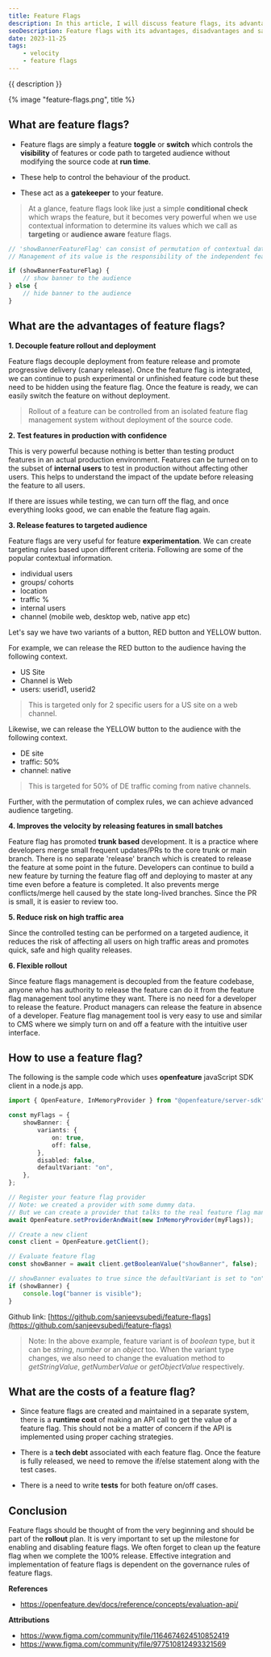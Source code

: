 ```yaml
---
title: Feature Flags
description: In this article, I will discuss feature flags, its advantages, disadvantages and demonstrate sample code using openFeature javaScript client library.
seoDescription: Feature flags with its advantages, disadvantages and sample code using openFeature javaScript client library.
date: 2023-11-25
tags:
    - velocity
    - feature flags
---
```


{{ description }}

{% image "feature-flags.png", title %}

## What are feature flags?

-   Feature flags are simply a feature **toggle** or **switch** which controls the **visibility** of features or code path to targeted audience without modifying the source code at **run time**.

-   These help to control the behaviour of the product.

-   These act as a **gatekeeper** to your feature.

> At a glance, feature flags look like just a simple **conditional check** which wraps the feature, but it becomes very powerful when we use contextual information to determine its values which we call as **targeting** or **audience aware** feature flags.

```ts
// 'showBannerFeatureFlag' can consist of permutation of contextual data to derive its value.
// Management of its value is the responsibility of the independent feature flag management tool.

if (showBannerFeatureFlag) {
	// show banner to the audience
} else {
	// hide banner to the audience
}
```

## What are the advantages of feature flags?

**1. Decouple feature rollout and deployment**

Feature flags decouple deployment from feature release and promote progressive delivery (canary release).
Once the feature flag is integrated, we can continue to push experimental or unfinished feature code but these need to be hidden using the feature flag. Once the feature is ready, we can easily switch the feature on without deployment.

> Rollout of a feature can be controlled from an isolated feature flag management system without deployment of the source code.

**2. Test features in production with confidence**

This is very powerful because nothing is better than testing product features in an actual production environment.
Features can be turned on to the subset of **internal users** to test in production without affecting other users. This helps to understand the impact of the update before releasing the feature to all users.

If there are issues while testing, we can turn off the flag, and once everything looks good, we can enable the feature flag again.

**3. Release features to targeted audience**

Feature flags are very useful for feature **experimentation**.
We can create targeting rules based upon different criteria. Following are some of the popular contextual information.

-   individual users
-   groups/ cohorts
-   location
-   traffic %
-   internal users
-   channel (mobile web, desktop web, native app etc)

Let's say we have two variants of a button, RED button and YELLOW button.

For example, we can release the RED button to the audience having the following context.

-   US Site
-   Channel is Web
-   users: userid1, userid2

> This is targeted only for 2 specific users for a US site on a web channel.

Likewise, we can release the YELLOW button to the audience with the following context.

-   DE site
-   traffic: 50%
-   channel: native

> This is targeted for 50% of DE traffic coming from native channels.

Further, with the permutation of complex rules, we can achieve advanced audience targeting.

**4. Improves the velocity by releasing features in small batches**

Feature flag has promoted **trunk based** development. It is a practice where developers merge small frequent updates/PRs to the core trunk or main branch. There is no separate 'release' branch which is created to release the feature at some point in the future. Developers can continue to build a new feature by turning the feature flag off and deploying to master at any time even before a feature is completed. It also prevents merge conflicts/merge hell caused by the state long-lived branches. Since the PR is small, it is easier to review too.

**5. Reduce risk on high traffic area**

Since the controlled testing can be performed on a targeted audience, it reduces the risk of affecting all users on high traffic areas and promotes quick, safe and high quality releases.

**6. Flexible rollout**

Since feature flags management is decoupled from the feature codebase, anyone who has authority to release the feature can do it from the feature flag management tool anytime they want. There is no need for a developer to release the feature. Product managers can release the feature in absence of a developer. Feature flag management tool is very easy to use and similar to CMS where we simply turn on and off a feature with the intuitive user interface.

## How to use a feature flag?

The following is the sample code which uses **openfeature** javaScript SDK client in a node.js app.

```ts
import { OpenFeature, InMemoryProvider } from "@openfeature/server-sdk";

const myFlags = {
	showBanner: {
		variants: {
			on: true,
			off: false,
		},
		disabled: false,
		defaultVariant: "on",
	},
};

// Register your feature flag provider
// Note: we created a provider with some dummy data.
// But we can create a provider that talks to the real feature flag management tool.
await OpenFeature.setProviderAndWait(new InMemoryProvider(myFlags));

// Create a new client
const client = OpenFeature.getClient();

// Evaluate feature flag
const showBanner = await client.getBooleanValue("showBanner", false);

// showBanner evaluates to true since the defaultVariant is set to "on" and "on" is set to true
if (showBanner) {
	console.log("banner is visible");
}
```

Github link: [https://github.com/sanjeevsubedi/feature-flags](https://github.com/sanjeevsubedi/feature-flags)

> Note: In the above example, feature variant is of _boolean_ type, but it can be _string_, _number_ or an _object_ too. When the variant type changes, we also need to change the evaluation method to _getStringValue_, _getNumberValue_ or _getObjectValue_ respectively.

## What are the costs of a feature flag?

-   Since feature flags are created and maintained in a separate system, there is a **runtime cost** of making an API call to get the value of a feature flag. This should not be a matter of concern if the API is implemented using proper caching strategies.

-   There is a **tech debt** associated with each feature flag. Once the feature is fully released, we need to remove the if/else statement along with the test cases.

-   There is a need to write **tests** for both feature on/off cases.

## Conclusion

Feature flags should be thought of from the very beginning and should be part of the **rollout** plan. It is very important to set up the milestone for enabling and disabling feature flags. We often forget to clean up the feature flag when we complete the 100% release. Effective integration and implementation of feature flags is dependent on the governance rules of feature flags.

**References**

-   https://openfeature.dev/docs/reference/concepts/evaluation-api/

**Attributions**

-   https://www.figma.com/community/file/1164674624510852419
-   https://www.figma.com/community/file/977510812493321569
